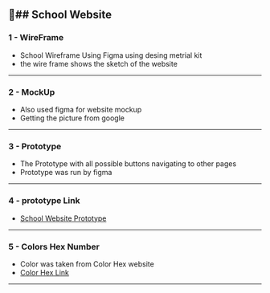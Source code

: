 #ٍ# School Website
---
### 1 - WireFrame
- School Wireframe Using Figma using desing metrial kit 
- the wire frame shows the sketch of the website
---
### 2 - MockUp
- Also used figma for website mockup
- Getting the picture from google
---
### 3 - Prototype
- The Prototype with all possible buttons navigating to other pages
- Prototype was run by figma
---
### 4 - prototype Link 
- [School Website Prototype](https://www.figma.com/design/ZZ9KBHsTe14EPXFOBv2t3a/First-Task?node-id=77-432&t=GA0Pi5lzPvmOzb6x-1)
---
### 5 - Colors Hex Number
- Color was taken from Color Hex website
- [Color Hex Link](https://www.color-hex.com/color-palette/1294)
---



​
